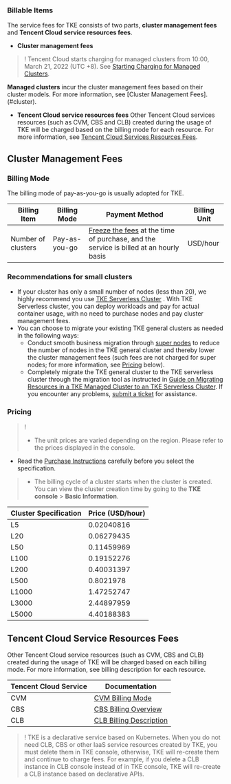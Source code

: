 
### Billable Items
The service fees for TKE consists of two parts, **cluster management fees** and **Tencent Cloud service resources fees**.
- **Cluster management fees**
>! Tencent Cloud starts charging for managed clusters from 10:00, March 21, 2022 (UTC +8). See [Starting Charging for Managed Clusters](https://intl.cloud.tencent.com/zh/document/product/457/45156).
>
**Managed clusters** incur the cluster management fees based on their cluster models. For more information, see [Cluster Management Fees].(#cluster).

- **Tencent Cloud service resources fees**
Other Tencent Cloud services resources (such as CVM, CBS and CLB) created during the usage of TKE will be charged based on the billing mode for each resource. For more information, see [Tencent Cloud Services Resources Fees](#cloudproducts).

## Cluster Management Fees[](id:cluster)

### Billing Mode
The billing mode of pay-as-you-go is usually adopted for TKE.

| Billing Item    | Billing Mode | Payment Method                                                     | Billing Unit |
| --------- | -------- | ------------------------------------------------------------ | -------- |
| Number of clusters | Pay-as-you-go | [Freeze the fees](https://intl.cloud.tencent.com/document/product/555/12039) at the time of purchase, and the service is billed at an hourly basis | USD/hour |

### Recommendations for small clusters
- If your cluster has only a small number of nodes (less than 20), we highly recommend you use [TKE Serverless Cluster](https://intl.cloud.tencent.com/document/product/457/34040) . With TKE Serverless cluster, you can deploy workloads and pay for actual container usage, with no need to purchase nodes and pay cluster management fees.
- You can choose to migrate your existing TKE general clusters as needed in the following ways:
	- Conduct smooth business migration through [super nodes](https://intl.cloud.tencent.com/document/product/457/39759) to reduce the number of nodes in the TKE general cluster and thereby lower the cluster management fees (such fees are not charged for super nodes; for more information, see [Pricing](#price) below).
	- Completely migrate the TKE general cluster to the TKE serverless cluster through the migration tool as instructed in [Guide on Migrating Resources in a TKE Managed Cluster to an TKE Serverless Cluster](https://intl.cloud.tencent.com/document/product/457/47002). If you encounter any problems, [submit a ticket](https://console.intl.cloud.tencent.com/workorder/category) for assistance.


### Pricing[](id:price)
>! 
>- The unit prices are varied depending on the region. Please refer to the prices displayed in the console. 
- Read the [Purchase Instructions](https://intl.cloud.tencent.com/document/product/457/45158) carefully before you select the specification.
>- The billing cycle of a cluster starts when the cluster is created. You can view the cluster creation time by going to the **TKE console** > **Basic Information**.




| Cluster Specification | Price (USD/hour) |
| ---------------- | -------------- |
| L5                | 0.02040816           |
| L20               | 0.06279435           |
| L50               | 0.11459969           |
| L100              | 0.19152276           |
| L200              | 0.40031397           |
| L500              | 0.8021978            |
| L1000             | 1.47252747           |
| L3000             | 2.44897959           |
| L5000             | 4.40188383           |

## Tencent Cloud Service Resources Fees[](id:cloudproducts)
Other Tencent Cloud service resources (such as CVM, CBS and CLB) created during the usage of TKE will be charged based on each billing mode. For more information, see billing description for each resource.

| Tencent Cloud Service | Documentation | 
|---------|---------|
| CVM | [CVM Billing Mode](https://intl.cloud.tencent.com/document/product/213/2180)| 
| CBS | [CBS Billing Overview](https://intl.cloud.tencent.com/document/product/213/2255)| 
| CLB | [CLB Billing Description](https://intl.cloud.tencent.com/document/product/214/36999)| 

>! TKE is a declarative service based on Kubernetes. When you do not need CLB, CBS or other IaaS service resources created by TKE, you must delete them in TKE console, otherwise, TKE will re-create them and continue to charge fees. For example, if you delete a CLB instance in CLB console instead of in TKE console, TKE will re-create a CLB instance based on declarative APIs.
